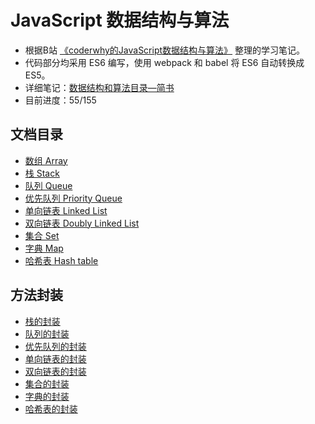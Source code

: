 # JavaScript 数据结构与算法

+ 根据B站 [《coderwhy的JavaScript数据结构与算法》](https://www.bilibili.com/video/BV1x7411L7Q7) 整理的学习笔记。
+ 代码部分均采用 ES6 编写，使用 webpack 和 babel 将 ES6 自动转换成 ES5。
+ 详细笔记：[数据结构和算法目录—简书](https://www.jianshu.com/p/38853c044156)
+ 目前进度：55/155

## 文档目录

- [数组 Array](Documents/01_数组.md)
- [栈 Stack](Documents/02_栈.md)
- [队列 Queue](Documents/03_队列.md)
- [优先队列 Priority Queue](Documents/04_优先队列.md)
- [单向链表 Linked List](Documents/05_单向链表.md)
- [双向链表 Doubly Linked List](Documents/06_双向链表.md)
- [集合 Set](Documents/07_集合.md)
- [字典 Map](Documents/08_字典.md)
- [哈希表 Hash table](Documents/09_哈希表.md)

## 方法封装

- [栈的封装](封装/02栈/stack.js)
- [队列的封装](封装/03队列/queue.js)
- [优先队列的封装](封装/04优先队列/priorityQueue.js)
- [单向链表的封装](封装/05单向链表/linkedList.js)
- [双向链表的封装](封装/06双向链表/doublyLinkedList.js)
- [集合的封装](封装/07集合/set.js)
- [字典的封装](封装/08字典/map.js)
- [哈希表的封装](封装/09哈希表/HashTable.js)

